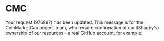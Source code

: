 # CMC
Your request (976897) has been updated.
This message is for the CoinMarketCap project team, who require confirmation of our (Shagby's) ownership of our resources - a real GitHub account, for example.
